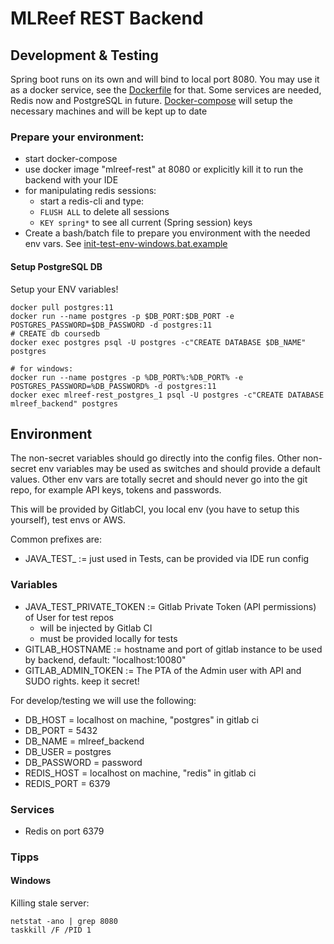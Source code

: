 # MLReef REST Backend


## Development & Testing

Spring boot runs on its own and will bind to local port 8080. You may use it as a docker service, 
see the [Dockerfile](Dockerfile) for that.
Some services are needed, Redis now and PostgreSQL in future. [Docker-compose](docker-compose.yml) will setup the necessary machines 
and will be kept up to date

### Prepare your environment:

* start docker-compose
* use docker image "mlreef-rest" at 8080 or explicitly kill it to run the backend with your IDE
* for manipulating redis sessions:
  * start a redis-cli and type:
  * ```FLUSH ALL``` to delete all sessions
  * ```KEY spring*``` to see all current (Spring session) keys 
* Create a bash/batch file to prepare you environment with the needed env vars. See [init-test-env-windows.bat.example](init-test-env-windows.bat.example)

####  Setup PostgreSQL DB 

Setup your ENV variables!

```
docker pull postgres:11
docker run --name postgres -p $DB_PORT:$DB_PORT -e POSTGRES_PASSWORD=$DB_PASSWORD -d postgres:11
# CREATE db coursedb
docker exec postgres psql -U postgres -c"CREATE DATABASE $DB_NAME" postgres
```

```
# for windows: 
docker run --name postgres -p %DB_PORT%:%DB_PORT% -e POSTGRES_PASSWORD=%DB_PASSWORD% -d postgres:11
docker exec mlreef-rest_postgres_1 psql -U postgres -c"CREATE DATABASE mlreef_backend" postgres
```
## Environment

The non-secret variables should go directly into the config files. Other non-secret env variables may be used as switches and should provide a default values.
Other env vars are totally secret and should never go into the git repo, for example API keys, tokens and passwords.

This will be provided by GitlabCI, you local env (you have to setup this yourself), test envs or AWS.

Common prefixes are:
* JAVA_TEST_ := just used in Tests, can be provided via IDE run config

### Variables

* JAVA_TEST_PRIVATE_TOKEN := Gitlab Private Token (API permissions) of User for test repos
  * will be injected by Gitlab CI
  * must be provided locally for tests
* GITLAB_HOSTNAME := hostname and port of gitlab instance to be used by backend, default: "localhost:10080"
* GITLAB_ADMIN_TOKEN := The PTA of the Admin user with API and SUDO rights. keep it secret!

For develop/testing we will use the following:
* DB_HOST = localhost on machine, "postgres" in gitlab ci
* DB_PORT = 5432
* DB_NAME = mlreef_backend
* DB_USER = postgres
* DB_PASSWORD = password
* REDIS_HOST = localhost on machine, "redis" in gitlab ci
* REDIS_PORT = 6379
  
### Services

* Redis on port 6379

### Tipps

#### Windows

Killing stale server:
```
netstat -ano | grep 8080
taskkill /F /PID 1
```
